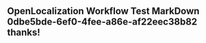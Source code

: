 <properties
ms.topic="hero-topic"
ms.test1="hero-topic"
ms.test2="test"/>

## OpenLocalization Workflow Test MarkDown 0dbe5bde-6ef0-4fee-a86e-af22eec38b82 thanks!
